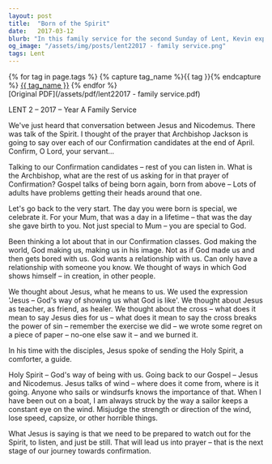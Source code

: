 ```yaml
---
layout: post
title:  "Born of the Spirit"
date:   2017-03-12
blurb: "In this family service for the second Sunday of Lent, Kevin explores the conversation between Jesus and Nicodemus, emphasizing the concept of being 'born again' and the significance of the Holy Spirit. He reflects on the importance of personal relationships with God, symbolized by the prayer of Confirmation. The sermon also touches on understanding Jesus as a teacher, friend, and healer, and the transformative power of the cross."
og_image: "/assets/img/posts/lent22017 - family service.png"
tags: Lent
---    
```

<div class="tag-pills">
  {% for tag in page.tags %}
    {% capture tag_name %}{{ tag }}{% endcapture %}
    <a href="{{ site.baseurl }}/tag/{{ tag_name }}" class="tag-pill">{{ tag_name }}</a>
  {% endfor %}
</div>
[Original PDF](/assets/pdf/lent22017 - family service.pdf)

LENT 2 – 2017 – Year A
Family Service

We've just heard that conversation between Jesus and Nicodemus. There was talk of the Spirit. I thought of the prayer that Archbishop Jackson is going to say over each of our Confirmation candidates at the end of April. Confirm, O Lord, your servant...

Talking to our Confirmation candidates – rest of you can listen in. What is the Archbishop, what are the rest of us asking for in that prayer of Confirmation? Gospel talks of being born again, born from above – Lots of adults have problems getting their heads around that one.

Let's go back to the very start. The day you were born is special, we celebrate it. For your Mum, that was a day in a lifetime – that was the day she gave birth to you. Not just special to Mum – you are special to God.

Been thinking a lot about that in our Confirmation classes. God making the world, God making us, making us in his image. Not as if God made us and then gets bored with us. God wants a relationship with us. Can only have a relationship with someone you know. We thought of ways in which God shows himself – in creation, in other people.

We thought about Jesus, what he means to us. We used the expression 'Jesus – God's way of showing us what God is like'. We thought about Jesus as teacher, as friend, as healer. We thought about the cross – what does it mean to say Jesus dies for us – what does it mean to say the cross breaks the power of sin – remember the exercise we did – we wrote some regret on a piece of paper – no-one else saw it – and we burned it.

In his time with the disciples, Jesus spoke of sending the Holy Spirit, a comforter, a guide.

Holy Spirit – God's way of being with us. Going back to our Gospel – Jesus and Nicodemus. Jesus talks of wind – where does it come from, where is it going. Anyone who sails or windsurfs knows the importance of that. When I have been out on a boat, I am always struck by the way a sailor keeps a constant eye on the wind. Misjudge the strength or direction of the wind, lose speed, capsize, or other horrible things.

What Jesus is saying is that we need to be prepared to watch out for the Spirit, to listen, and just be still. That will lead us into prayer – that is the next stage of our journey towards confirmation.
